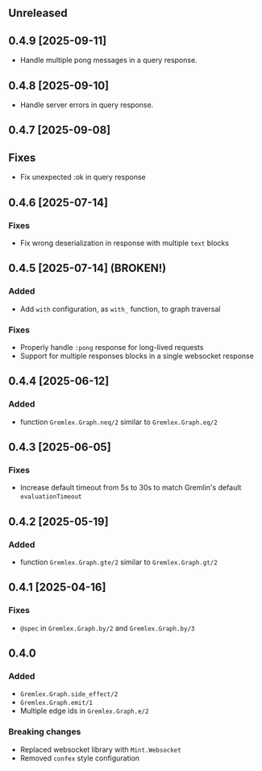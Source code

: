 ## Unreleased

## 0.4.9 [2025-09-11]
- Handle multiple pong messages in a query response.

## 0.4.8 [2025-09-10]
- Handle server errors in query response.

## 0.4.7 [2025-09-08]

## Fixes
- Fix unexpected :ok in query response

## 0.4.6 [2025-07-14]

### Fixes
- Fix wrong deserialization in response with multiple `text` blocks

## 0.4.5 [2025-07-14] (BROKEN!)

### Added
- Add `with` configuration, as `with_` function, to graph traversal

### Fixes
- Properly handle `:pong` response for long-lived requests
- Support for multiple responses blocks in a single websocket response

## 0.4.4 [2025-06-12]

### Added
- function `Gremlex.Graph.neq/2` similar to `Gremlex.Graph.eq/2`

## 0.4.3 [2025-06-05]

### Fixes
- Increase default timeout from 5s to 30s to match Gremlin's default `evaluationTimeout`

## 0.4.2 [2025-05-19]

### Added
- function `Gremlex.Graph.gte/2` similar to `Gremlex.Graph.gt/2`

## 0.4.1 [2025-04-16]

### Fixes
- `@spec` in `Gremlex.Graph.by/2` and `Gremlex.Graph.by/3`

## 0.4.0

### Added
- `Gremlex.Graph.side_effect/2`
- `Gremlex.Graph.emit/1`
- Multiple edge ids in `Gremlex.Graph.e/2`

### Breaking changes
- Replaced websocket library with `Mint.Websocket`
- Removed `confex` style configuration
